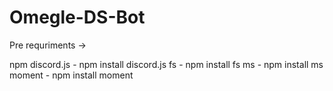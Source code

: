 # Omegle-DS-Bot

Pre requriments ->

npm
discord.js - npm install discord.js
fs - npm install fs
ms - npm install ms
moment - npm install moment